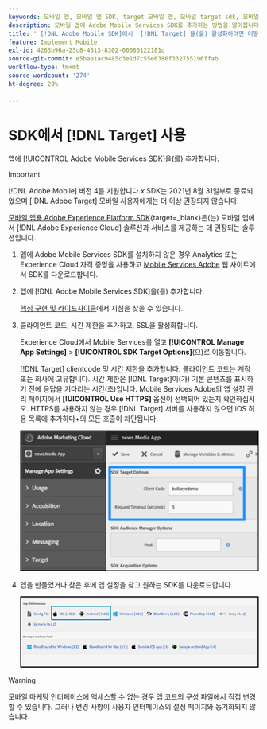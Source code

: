 ```yaml
---
keywords: 모바일 앱, 모바일 앱 SDK, target 모바일 앱, 모바일 target sdk, 모바일 앱 SDK, SDK에서 Target 사용
description: 모바일 앱에 Adobe Mobile Services SDK를 추가하는 방법을 알아봅니다.
title: ' [!DNL Adobe Mobile SDK]에서  [!DNL Target] 을(를) 활성화하려면 어떻게 합니까?'
feature: Implement Mobile
exl-id: 4263b96a-23c8-4513-8302-00080122181d
source-git-commit: e5bae1ac9485c3e1d7c55e6386f332755196ffab
workflow-type: tm+mt
source-wordcount: '274'
ht-degree: 29%

---
```


# SDK에서 [!DNL Target] 사용

앱에 [!UICONTROL Adobe Mobile Services SDK]을(를) 추가합니다.

>[!IMPORTANT]
>
>[!DNL Adobe Mobile] 버전 4를 지원합니다.*x* SDK는 2021년 8월 31일부로 종료되었으며 [!DNL Adobe Target] 모바일 사용자에게는 더 이상 권장되지 않습니다.
>
>[모바일 앱용 Adobe Experience Platform SDK](https://developer.adobe.com/client-sdks/documentation/){target=_blank}은(는) 모바일 앱에서 [!DNL Adobe Experience Cloud] 솔루션과 서비스를 제공하는 데 권장되는 솔루션입니다.

1. 앱에 Adobe Mobile Services SDK를 설치하지 않은 경우 Analytics 또는 Experience Cloud 자격 증명을 사용하고 [Mobile Services Adobe](https://mobilemarketing.adobe.com/) 웹 사이트에서 SDK를 다운로드합니다.

1. 앱에 [!DNL Adobe Mobile Services SDK]을(를) 추가합니다.

   [핵심 구현 및 라이프사이클](https://experienceleague.adobe.com/docs/mobile-services/ios/getting-started-ios/dev-qs.html)에서 지침을 찾을 수 있습니다.

1. 클라이언트 코드, 시간 제한을 추가하고, SSL을 활성화합니다. 

   Experience Cloud에서 Mobile Services를 열고 **[!UICONTROL Manage App Settings]** > **[!UICONTROL SDK Target Options]**(으)로 이동합니다.

   [!DNL Target] clientcode 및 시간 제한을 추가합니다. 클라이언트 코드는 계정 또는 회사에 고유합니다. 시간 제한은 [!DNL Target]이(가) 기본 콘텐츠를 표시하기 전에 응답을 기다리는 시간(초)입니다. Mobile Services Adobe의 앱 설정 관리 페이지에서 **[!UICONTROL Use HTTPS]** 옵션이 선택되어 있는지 확인하십시오. HTTPS를 사용하지 않는 경우 [!DNL Target] 서버를 사용하지 않으면 iOS 허용 목록에 추가하다+의 모든 호출이 차단됩니다.

   ![대체 이미지](assets/mobile-clientcode.png)

1. 앱을 만들었거나 찾은 후에 앱 설정을 찾고 원하는 SDK를 다운로드합니다.

   ![대체 이미지](assets/download-sdk.png)

>[!WARNING]
>
> 모바일 마케팅 인터페이스에 액세스할 수 없는 경우 앱 코드의 구성 파일에서 직접 변경할 수 있습니다. 그러나 변경 사항이 사용자 인터페이스의 설정 페이지와 동기화되지 않습니다.

